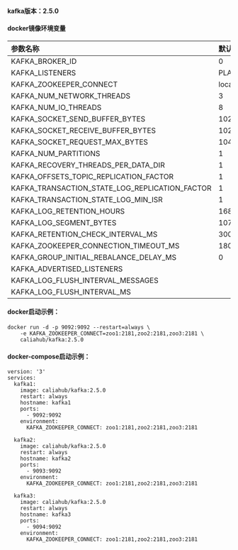 #### kafka版本：2.5.0

#### docker镜像环境变量

|参数名称|默认值|说明|
|:---|:---|:---|
|KAFKA_BROKER_ID|0|broker.id|
|KAFKA_LISTENERS|PLAINTEXT://:9092|listeners|
|KAFKA_ZOOKEEPER_CONNECT|localhost:2181|zookeeper.connect|
|KAFKA_NUM_NETWORK_THREADS|3|num.network.threads|
|KAFKA_NUM_IO_THREADS|8|num.io.threads|
|KAFKA_SOCKET_SEND_BUFFER_BYTES|102400|socket.send.buffer.bytes|
|KAFKA_SOCKET_RECEIVE_BUFFER_BYTES|102400|socket.receive.buffer.bytes|
|KAFKA_SOCKET_REQUEST_MAX_BYTES|104857600|socket.request.max.bytes|
|KAFKA_NUM_PARTITIONS|1|num.partitions|
|KAFKA_RECOVERY_THREADS_PER_DATA_DIR|1|num.recovery.threads.per.data.dir|
|KAFKA_OFFSETS_TOPIC_REPLICATION_FACTOR|1|offsets.topic.replication.factor|
|KAFKA_TRANSACTION_STATE_LOG_REPLICATION_FACTOR|1|transaction.state.log.replication.factor|
|KAFKA_TRANSACTION_STATE_LOG_MIN_ISR|1|transaction.state.log.min.isr|
|KAFKA_LOG_RETENTION_HOURS|168|log.retention.hours|
|KAFKA_LOG_SEGMENT_BYTES|1073741824|log.segment.bytes|
|KAFKA_RETENTION_CHECK_INTERVAL_MS|300000|log.retention.check.interval.ms|
|KAFKA_ZOOKEEPER_CONNECTION_TIMEOUT_MS|18000|zookeeper.connection.timeout.ms|
|KAFKA_GROUP_INITIAL_REBALANCE_DELAY_MS|0|group.initial.rebalance.delay.ms|
|KAFKA_ADVERTISED_LISTENERS||advertised.listeners|
|KAFKA_LOG_FLUSH_INTERVAL_MESSAGES||log.flush.interval.messages|
|KAFKA_LOG_FLUSH_INTERVAL_MS||log.flush.interval.ms|

#### docker启动示例：
```
docker run -d -p 9092:9092 --restart=always \
    -e KAFKA_ZOOKEEPER_CONNECT=zoo1:2181,zoo2:2181,zoo3:2181 \
    caliahub/kafka:2.5.0
```

#### docker-compose启动示例：
```
version: '3'
services:
  kafka1:
    image: caliahub/kafka:2.5.0
    restart: always
    hostname: kafka1
    ports:
      - 9092:9092
    environment:
      KAFKA_ZOOKEEPER_CONNECT: zoo1:2181,zoo2:2181,zoo3:2181

  kafka2:
    image: caliahub/kafka:2.5.0
    restart: always
    hostname: kafka2
    ports:
      - 9093:9092
    environment:
      KAFKA_ZOOKEEPER_CONNECT: zoo1:2181,zoo2:2181,zoo3:2181

  kafka3:
    image: caliahub/kafka:2.5.0
    restart: always
    hostname: kafka3
    ports:
      - 9094:9092
    environment:
      KAFKA_ZOOKEEPER_CONNECT: zoo1:2181,zoo2:2181,zoo3:2181
```
